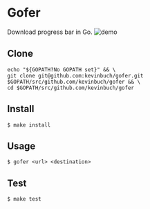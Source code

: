 # Gofer

Download progress bar in Go.
![demo](https://cloud.githubusercontent.com/assets/4039018/14772175/a96ecd40-0a60-11e6-8fda-56465b754f1f.gif)

## Clone

```
echo "${GOPATH?No GOPATH set}" && \
git clone git@github.com:kevinbuch/gofer.git $GOPATH/src/github.com/kevinbuch/gofer && \
cd $GOPATH/src/github.com/kevinbuch/gofer
```

## Install

```
$ make install
```

## Usage

```
$ gofer <url> <destination>
```

## Test

```
$ make test
```
